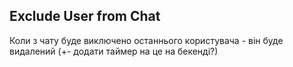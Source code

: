 ## Exclude User from Chat
Коли з чату буде виключено останнього користувача - він буде видалений (+- додати таймер на це на бекенді?)